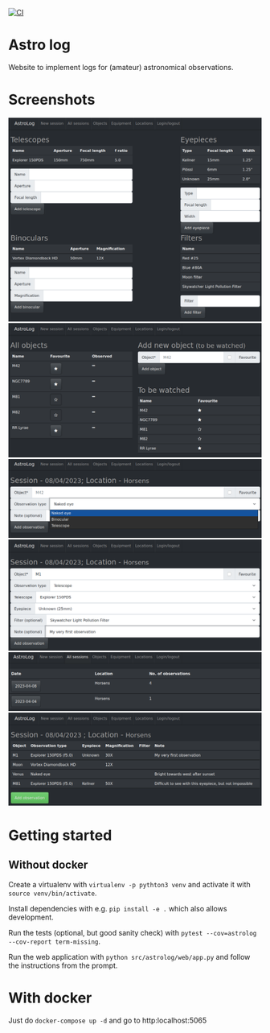 [![CI](https://github.com/DanielAndreasen/astro-log/actions/workflows/main.yml/badge.svg?branch=master)](https://github.com/DanielAndreasen/astro-log/actions/workflows/main.yml)

# Astro log
Website to implement logs for (amateur) astronomical observations.

# Screenshots
![Equipments](screenshots/equipments.png)
![Objects](screenshots/objects.png)
![Observation types](screenshots/observation_types.png)
![New observation](screenshots/new_observation.png)
![All sessions](screenshots/all_sessions.png)
![Session details](screenshots/session_details.png)

# Getting started
## Without docker

Create a virtualenv with `virtualenv -p pythton3 venv` and activate it
with `source venv/bin/activate`.

Install dependencies with e.g. `pip install -e .` which also allows
development.

Run the tests (optional, but good sanity check) with `pytest --cov=astrolog --cov-report term-missing`.

Run the web application with `python src/astrolog/web/app.py` and follow
the instructions from the prompt.

# With docker
Just do `docker-compose up -d` and go to http:localhost:5065
